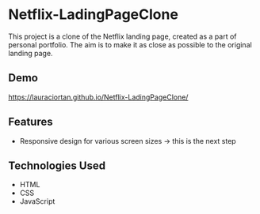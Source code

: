 # Netflix-LadingPageClone

This project is a clone of the Netflix landing page, created as a part of personal portfolio. The aim is to make it as close as possible to the original landing page.

## Demo

https://lauraciortan.github.io/Netflix-LadingPageClone/

## Features

- Responsive design for various screen sizes -> this is the next step

## Technologies Used

- HTML
- CSS
- JavaScript
